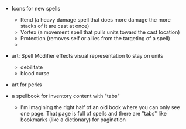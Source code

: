 - Icons for new spells
    - Rend (a heavy damage spell that does more damage the more stacks of it are cast at once)
    - Vortex (a movement spell that pulls units toward the cast location)
    - Protection (removes self or allies from the targeting of a spell)
    - 
- art: Spell Modifier effects visual representation to stay on units
    - debilitate
    - blood curse

- art for perks
- a spellbook for inventory content with "tabs"
    - I'm imagining the right half of an old book where you can only see one page.  That page is full of spells and there are "tabs" like bookmarks (like a dictionary) for pagination